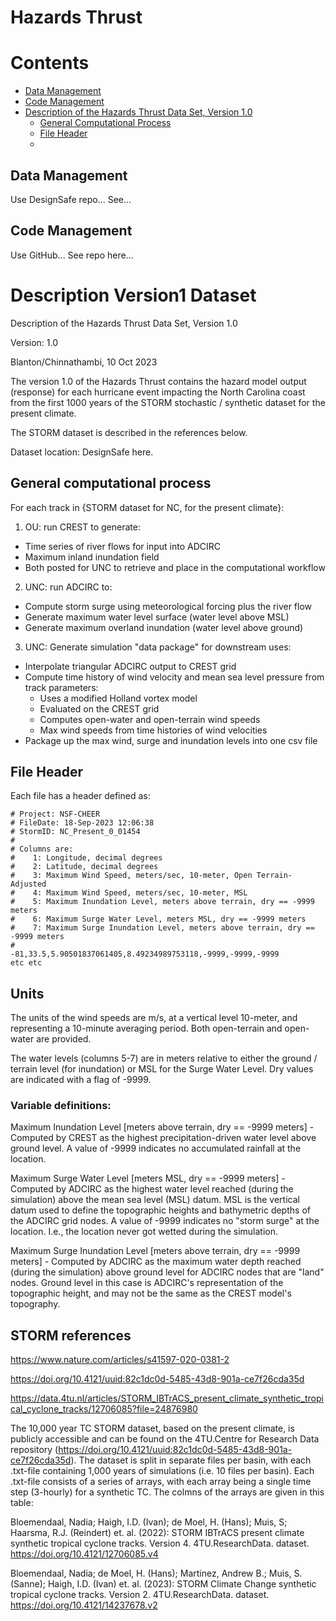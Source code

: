# Hazards Thrust

# Contents
 - [Data Management](#data-management) 
 - [Code Management](#code-management)
 - [Description of the Hazards Thrust Data Set, Version 1.0](#description-version1-dataset)
   - [General Computational Process](#general-computational-process) 
   - [File Header](#file-header)
   - 
## Data Management
Use DesignSafe repo...
See...

## Code Management
Use GitHub...
See repo here...

# Description Version1 Dataset

Description of the Hazards Thrust Data Set, Version 1.0

Version: 1.0

Blanton/Chinnathambi, 10 Oct 2023

The version 1.0 of the Hazards Thrust contains the hazard model output (response) for each hurricane event impacting the North Carolina coast from the first 1000 years of the STORM stochastic / synthetic dataset for the present climate. 

The STORM dataset is described in the references below. 

Dataset location: DesignSafe here.

## General computational process 

For each track in {STORM dataset for NC, for the present climate}:
1. OU: run CREST to generate:
- Time series of river flows for input into ADCIRC
- Maximum inland inundation field 
- Both posted for UNC to retrieve and place in the computational workflow
2. UNC: run ADCIRC to:
- Compute storm surge using meteorological forcing plus the river flow
- Generate maximum water level surface (water level above MSL)
- Generate maximum overland inundation (water level above ground)
3. UNC: Generate simulation "data package" for downstream uses:
- Interpolate triangular ADCIRC output to CREST grid
- Compute time history of wind velocity and mean sea level pressure from track parameters:
  - Uses a modified Holland vortex model 
  - Evaluated on the CREST grid
  - Computes open-water and open-terrain wind speeds
  - Max wind speeds from time histories of wind velocities
- Package up the max wind, surge and inundation levels into one csv file 


## File Header

Each file has a header defined as: 
```
# Project: NSF-CHEER
# FileDate: 18-Sep-2023 12:06:38
# StormID: NC_Present_0_01454
#
# Columns are:
#    1: Longitude, decimal degrees
#    2: Latitude, decimal degrees
#    3: Maximum Wind Speed, meters/sec, 10-meter, Open Terrain-Adjusted
#    4: Maximum Wind Speed, meters/sec, 10-meter, MSL
#    5: Maximum Inundation Level, meters above terrain, dry == -9999 meters
#    6: Maximum Surge Water Level, meters MSL, dry == -9999 meters
#    7: Maximum Surge Inundation Level, meters above terrain, dry == -9999 meters
#
-81,33.5,5.90501837061405,8.49234989753118,-9999,-9999,-9999
etc etc
```

## Units 
The units of the wind speeds are m/s, at a vertical level 10-meter, and representing a 10-minute averaging period.  Both open-terrain and open-water are provided.

The water levels (columns 5-7) are in meters relative to either the ground / terrain level (for inundation) or MSL for the Surge Water Level. 
Dry values are indicated with a flag of -9999.  

### Variable definitions:

Maximum Inundation Level [meters above terrain, dry == -9999 meters] - Computed by CREST as the highest precipitation-driven water level above ground level.  A value of -9999 indicates no accumulated rainfall at the location.

Maximum Surge Water Level [meters MSL, dry == -9999 meters] - Computed by ADCIRC as the highest water level reached (during the simulation) above the mean sea level (MSL) datum. MSL is the vertical datum used to define the topographic heights and bathymetric depths of the ADCIRC grid nodes.  A value of -9999 indicates no "storm surge" at the location.  I.e., the location never got wetted during the simulation.

Maximum Surge Inundation Level [meters above terrain, dry == -9999 meters] - Computed by ADCIRC as the maximum water depth reached (during the simulation) above ground level for ADCIRC nodes that are "land" nodes.  Ground level in this case is ADCIRC's representation of the topographic height, and may not be the same as the CREST model's topography.  

## STORM references
https://www.nature.com/articles/s41597-020-0381-2

https://doi.org/10.4121/uuid:82c1dc0d-5485-43d8-901a-ce7f26cda35d

https://data.4tu.nl/articles/STORM_IBTrACS_present_climate_synthetic_tropical_cyclone_tracks/12706085?file=24876980

The 10,000 year TC STORM dataset, based on the present climate, is publicly accessible and can be found on the 4TU.Centre for Research Data repository (https://doi.org/10.4121/uuid:82c1dc0d-5485-43d8-901a-ce7f26cda35d). The dataset is split in separate files per basin, with each .txt-file containing 1,000 years of simulations (i.e. 10 files per basin). Each .txt-file consists of a series of arrays, with each array being a single time step (3-hourly) for a synthetic TC. The colmns of the arrays are given in this table:

Bloemendaal, Nadia; Haigh, I.D. (Ivan); de Moel, H. (Hans); Muis, S; Haarsma, R.J. (Reindert) et. al. (2022): STORM IBTrACS present climate synthetic tropical cyclone tracks. Version 4. 4TU.ResearchData. dataset. https://doi.org/10.4121/12706085.v4

Bloemendaal, Nadia; de Moel, H. (Hans); Martinez, Andrew B.; Muis, S. (Sanne); Haigh, I.D. (Ivan) et. al. (2023): STORM Climate Change synthetic tropical cyclone tracks. Version 2. 4TU.ResearchData. dataset. https://doi.org/10.4121/14237678.v2
